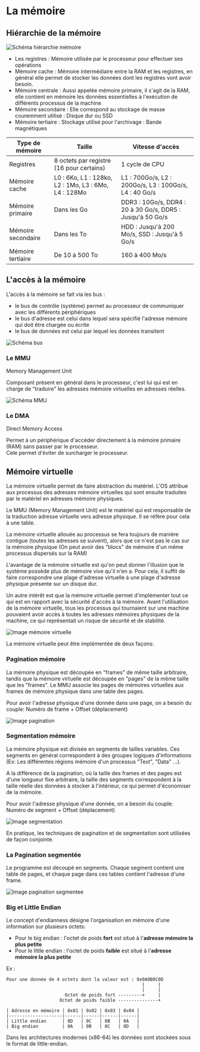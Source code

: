 # La mémoire

## Hiérarchie de la mémoire

![Schéma hiérarchie mémoire](../../images/memoire_hierarchie.png)

- Les registres : Mémoire utilisée par le processeur pour effectuer ses opérations
- Mémoire cache : Mémoire intermédiaire entre la RAM et les registres, en général elle permet de stocker les données dont les registres vont avoir besoin.
- Mémoire centrale : Aussi appelée mémoire primaire, il s'agit de la RAM, elle contient en mémoire les données essentielles à l'exécution de différents processus de la machine
- Mémoire secondaire : Elle correspond au stockage de masse couremment utilisé : Disque dur ou SSD
- Mémoire tertiaire : Stockage utilisé pour l'archivage  : Bande magnétiques

| Type de mémoire    | Taille                                               | Vitesse d'accès                                            |
|--------------------|------------------------------------------------------|------------------------------------------------------------|
| Registres          | 8 octets par registre (16 pour certains)             | 1 cycle de CPU                                             |
| Mémoire cache      | L0 : 6Ko, L1 : 128ko, L2 : 1Mo, L3 : 6Mo, L4 : 128Mo | L1 : 700Go/s, L2 : 200Go/s, L3 : 100Go/s, L4 : 40 Go/s     |
| Mémoire primaire   | Dans les Go                                          | DDR3 : 10Go/s, DDR4 : 20 à 30 Go/s, DDR5 : Jusqu'à 50 Go/s |
| Mémoire secondaire | Dans les To                                          | HDD : Jusqu'à 200 Mo/s, SSD : Jusqu'à 5 Go/s               |
| Mémoire tertiaire  | De 10 à 500 To                                       | 160 à 400 Mo/s                                             |

## L'accès à la mémoire

L'accès à la mémoire se fait via les bus :
- le bus de contrôle (système) permet au processeur de communiquer avec les différents périphériques
- le bus d'adresse est celui dans lequel sera spécifié l'adresse mémoire qui doit être chargée ou écrite
- le bus de données est celui par lequel les données transitent

![Schéma bus](../../images/memoire_bus.png)

### Le MMU
Memory Management Unit

Composant présent en général dans le processeur, c'est lui qui est en charge de "traduire" les adresses mémoire virtuelles en adresses réelles.  

![Schéma MMU](../../images/materiel_mmu.png)

### Le DMA
Direct Memory Access

Permet à un périphérique d'accéder directement à la mémoire primaire (RAM) sans passer par le processeur.  
Cele permet d'éviter de surcharger le processeur.


## Mémoire virtuelle

La mémoire virtuelle permet de faire abstraction du matériel.
L'OS attribue aux processus des adresses mémoire virtuelles qui sont ensuite traduites par le matériel en adresses mémoire physiques.

Le MMU (Memory Management Unit) est le matériel qui est responsable de la traduction adresse virtuelle vers adresse physique.
Il se réfère pour cela à une table.

La mémoire virtuelle allouée au processus se fera toujours de manière contigue (toutes les adresses se suivent), alors que ce n'est pas le cas sur la mémoire physique (On peut avoir des "blocs" de mémoire d'un même processus dispersés sur la RAM) 

L'avantage de la mémoire virtuelle est qu'on peut donner l'illusion que le système possède plus de mémoire vive qu'il n'en a.
Pour cela, il suffit de faire correspondre une plage d'adresse virtuelle à une plage d'adresse physique présente sur un disque dur.

Un autre intérêt est que la mémoire virtuelle permet d'implémenter tout ce qui est en rapport avec la sécurité d'accès à la mémoire.
Avant l'utilisation de la mémoire virtuelle, tous les processus qui tournaient sur une machine pouvaient avoir accès à toutes les adresses mémoires physiques de la machine, ce qui représentait un risque de sécurité et de stabilité.

![Image mémoire virtuelle](../../images/memoire_virtuelle.jpg)

La mémoire virtuelle peut être implémentée de deux façons:

### Pagination mémoire

La mémoire physique est découpée en "frames" de même taille arbitraire, tandis que la mémoire virtuelle est découpée en "pages" de la même taille que les "frames".
Le MMU associe les pages de mémoires virtuelles aux frames de mémoire physique dans une table des pages.

Pour avoir l'adresse physique d'une donnée dans une page, on a besoin du couple: 
Numéro de frame + Offset (déplacement)

![Image pagination](../../images/pagination.jpeg)


### Segmentation mémoire

La mémoire physique est divisée en segments de tailles variables. Ces segments en général correspondent à des groupes logiques d'informations (Ex: Les différentes régions mémoire d'un processus "Text", "Data" ...).

A la différence de la pagination, où la taille des frames et des pages est d'une longueur fixe arbitraire, la taille des segments correspondent à la taille réelle des données à stocker à l'intérieur, ce qui permet d'économiser de la mémoire.

Pour avoir l'adresse physique d'une donnée, on a besoin du couple:
Numéro de segment + Offset (déplacement)

![Image segmentation](../../images/processus_memoire.png)

En pratique, les techniques de pagination et de segmentation sont utilisées de façon conjointe.

### La Pagination segmentée

Le programme est découpé en segments. Chaque segment contient une table de pages, et chaque page dans ces tables contient l'adresse d'une frame.

![Image pagination segmentee](../../images/pagination_segmentee.png)

### Big et Little Endian

Le concept d'endianness désigne l'organisation en mémoire d'une information sur plusieurs octets:
- Pour le big endian : l'octet de poids **fort** est situé à l'**adresse mémoire la plus petite**
- Pour le little endian : l'octet de poids **faible** est situé à l'**adresse mémoire la plus petite**

Ex :
```
Pour une donnée de 4 octets dont la valeur est : 0x0A0B0C0D
                                                   |     |
                                                   |     |
                      Octet de poids fort ---------+     |
                    Octet de poids faible ---------------+

| Adresse en mémoire | 0x01 | 0x02 | 0x03 | 0x04 |
|--------------------|------|------|------|------|
| Little endian      | 0D   | 0C   | 0B   | 0A   |
| Big endian         | 0A   | 0B   | 0C   | 0D   |
```
Dans les architectures modernes (x86-64) les données sont stockées sous le format de little-endian.


